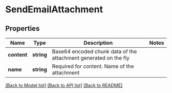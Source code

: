 # SendEmailAttachment

## Properties
Name | Type | Description | Notes
------------ | ------------- | ------------- | -------------
**content** | **string** | Base64 encoded chunk data of the attachment generated on the fly | 
**name** | **string** | Required for content. Name of the attachment | 

[[Back to Model list]](../README.md#documentation-for-models) [[Back to API list]](../README.md#documentation-for-api-endpoints) [[Back to README]](../README.md)


